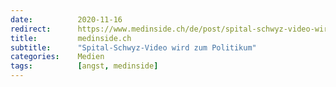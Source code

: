```yaml
---
date:          2020-11-16
redirect:      https://www.medinside.ch/de/post/spital-schwyz-video-wird-zum-politikum
title:         medinside.ch
subtitle:      "Spital-Schwyz-Video wird zum Politikum"
categories:    Medien
tags:          [angst, medinside]
---
```

